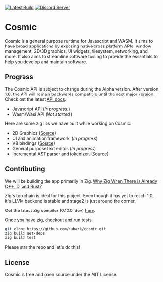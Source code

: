 [![Latest Build](https://github.com/fubark/cosmic/actions/workflows/latest-build.yml/badge.svg)](https://github.com/fubark/cosmic/actions/workflows/latest-build.yml)
[![Discord Server](https://img.shields.io/discord/828041790711136274.svg?color=7289da&label=Discord&logo=discord&style=flat-square)](https://discord.gg/YF82GYvBxQ)

# Cosmic

Cosmic is a general purpose runtime for Javascript and WASM. It aims to have broad applications by exposing native cross platform APIs: window management, 2D/3D graphics, UI widgets, filesystem, networking, and more. It also aims to streamline software tooling to provide the essentials to help you develop and maintain software.

## Progress
The Cosmic API is subject to change during the Alpha version. After version 1.0, the API will remain backwards compatible until the next major version. Check out the latest [API docs](https://cosmic-js.com/docs).
- Javascript API (*In progress.*)
- Wasm/Wasi API (*Not started.*)

Here are some zig libs we have built while working on Cosmic:
- 2D Graphics ([Source](https://github.com/fubark/cosmic/tree/master/graphics))
- UI and animation framework. (*In progress*)
- V8 bindings ([Source](https://github.com/fubark/zig-v8))
- General purpose text editor. (*In progress*)
- Incremental AST parser and tokenizer. ([Source](https://github.com/fubark/cosmic/tree/master/parser))

## Contributing
We will be building the app primarily in Zig.
[Why Zig When There is Already C++, D, and Rust?](https://ziglang.org/learn/why_zig_rust_d_cpp)

Zig's toolchain is ideal for this project. Even though it has yet to reach 1.0, it's LLVM backend is stable and stage2 is just around the corner.

Get the latest Zig compiler (0.10.0-dev) [here](https://ziglang.org/download/). 

Once you have zig, checkout and run tests.
```sh
git clone https://github.com/fubark/cosmic.git
zig build get-deps
zig build test
```

Please star the repo and let's do this!

## License

Cosmic is free and open source under the MIT License.
